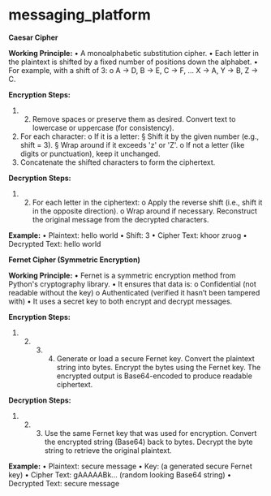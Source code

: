 # messaging_platform

**Caesar Cipher**

**Working Principle:**
• A monoalphabetic substitution cipher.
• Each letter in the plaintext is shifted by a fixed number of positions down the alphabet.
• For example, with a shift of 3:
o A → D, B → E, C → F, … X → A, Y → B, Z → C.

**Encryption Steps:**
1. 2. Remove spaces or preserve them as desired.
Convert text to lowercase or uppercase (for consistency).
3. For each character:
o If it is a letter:
§ Shift it by the given number (e.g., shift = 3).
§ Wrap around if it exceeds 'z' or 'Z'.
o If not a letter (like digits or punctuation), keep it unchanged.
4. Concatenate the shifted characters to form the ciphertext.
   
**Decryption Steps:**
1. 2. For each letter in the ciphertext:
o Apply the reverse shift (i.e., shift it in the opposite direction).
o Wrap around if necessary.
Reconstruct the original message from the decrypted characters.

**Example:**
• Plaintext: hello world
• Shift: 3
• Cipher Text: khoor zruog
• Decrypted Text: hello world


**Fernet Cipher (Symmetric Encryption)**

**Working Principle:**
• Fernet is a symmetric encryption method from Python's cryptography library.
• It ensures that data is:
o Confidential (not readable without the key)
o Authenticated (verified it hasn’t been tampered with)
• It uses a secret key to both encrypt and decrypt messages.

**Encryption Steps:**
1. 2. 3. 4. Generate or load a secure Fernet key.
Convert the plaintext string into bytes.
Encrypt the bytes using the Fernet key.
The encrypted output is Base64-encoded to produce readable ciphertext.

**Decryption Steps:**
1. 2. 3. Use the same Fernet key that was used for encryption.
Convert the encrypted string (Base64) back to bytes.
Decrypt the byte string to retrieve the original plaintext.

**Example:**
• Plaintext: secure message
• Key: (a generated secure Fernet key)
• Cipher Text: gAAAAABk... (random looking Base64 string)
• Decrypted Text: secure message
